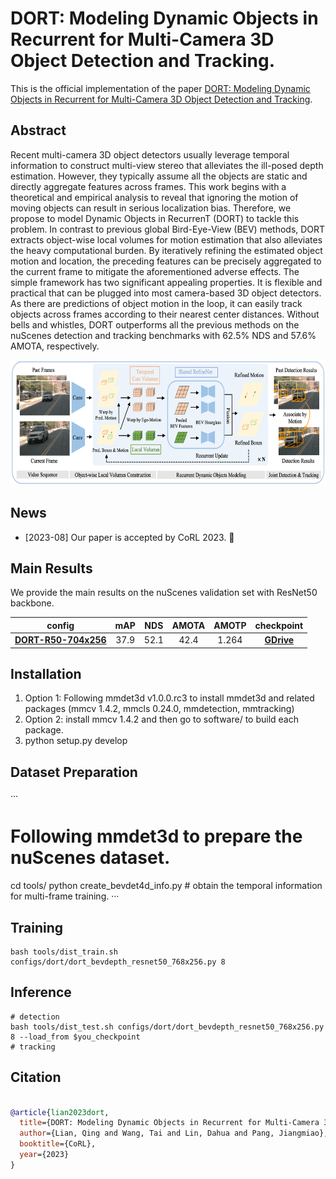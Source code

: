 <h1>DORT: Modeling Dynamic Objects in Recurrent for Multi-Camera 3D Object Detection and Tracking.</h1>


This is the official implementation of the paper [DORT: Modeling Dynamic Objects in Recurrent for Multi-Camera 3D Object Detection and Tracking](https://arxiv.org/abs/2303.16628).

## Abstract

Recent multi-camera 3D object detectors usually leverage temporal information to construct multi-view stereo that alleviates the ill-posed depth estimation. However, they typically assume all the objects are static and directly aggregate features across frames. This work begins with a theoretical and empirical analysis to reveal that ignoring the motion of moving objects can result in serious localization bias. Therefore, we propose to model Dynamic Objects in RecurrenT (DORT) to tackle this problem. 
In contrast to previous global Bird-Eye-View (BEV) methods, DORT extracts object-wise local volumes for motion estimation that also alleviates the heavy computational burden. By iteratively refining the estimated object motion and location, the preceding features can be precisely aggregated to the current frame to mitigate the aforementioned adverse effects. The simple framework has two significant appealing properties. It is flexible and practical that can be plugged into most camera-based 3D object detectors. As there are predictions of object motion in the loop, it can easily track objects across frames according to their nearest center distances. Without bells and whistles, DORT outperforms all the previous methods on the nuScenes detection and tracking benchmarks with 62.5\% NDS and 57.6\% AMOTA, respectively.

<p align="center">
  <img src="./figs/overview.png" height="200" />
</p>


## News
- [2023-08] Our paper is accepted by CoRL 2023. &#x1F389;

## Main Results

We provide the main results on the nuScenes validation set with ResNet50 backbone.
<p align="center">

| config            | mAP      | NDS     | AMOTA     | AMOTP     |  checkpoint |
|:--------:|:----------:|:---------:|:--------:|:--------:|:--------:|
| [**DORT-R50-704x256**](./configs/dort/dort_bevdepth_resnet50_768x256.py)   | 37.9     | 52.1    | 42.4    | 1.264 | [**GDrive**]()  |
</p>




## Installation
1. Option 1: Following mmdet3d v1.0.0.rc3 to install mmdet3d and related packages (mmcv 1.4.2, mmcls 0.24.0, mmdetection, mmtracking)
2. Option 2: install mmcv 1.4.2 and then go to software/ to build each package.
3. python setup.py develop

## Dataset Preparation
···
# Following mmdet3d to prepare the nuScenes dataset.
cd tools/
python create_bevdet4d_info.py # obtain the temporal information for multi-frame training.
···

## Training
```
bash tools/dist_train.sh configs/dort/dort_bevdepth_resnet50_768x256.py 8
```

## Inference
```
# detection
bash tools/dist_test.sh configs/dort/dort_bevdepth_resnet50_768x256.py 8 --load_from $you_checkpoint
# tracking
```

## Citation

```bibtex

@article{lian2023dort,
  title={DORT: Modeling Dynamic Objects in Recurrent for Multi-Camera 3D Object Detection and Tracking},
  author={Lian, Qing and Wang, Tai and Lin, Dahua and Pang, Jiangmiao},
  booktitle={CoRL},
  year={2023}
}
```

